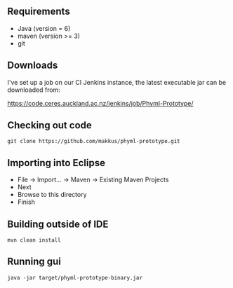 Requirements
---------------------

 * Java (version = 6)
 * maven (version >= 3)
 * git

Downloads
----------------

I've set up a job on our CI Jenkins instance, the latest executable jar can be downloaded from:

https://code.ceres.auckland.ac.nz/jenkins/job/Phyml-Prototype/

Checking out code
---------------------

    git clone https://github.com/makkus/phyml-prototype.git

Importing into Eclipse
-------------------------------

 * File -> Import... -> Maven -> Existing Maven Projects
 * Next
 * Browse to this directory
 * Finish


Building outside of IDE
---------------------------------

    mvn clean install


Running gui
-----------

    java -jar target/phyml-prototype-binary.jar

